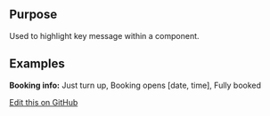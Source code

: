 ## Purpose
Used to highlight key message within a component.

## Examples
__Booking info:__ Just turn up, Booking opens [date, time], Fully booked

[Edit this on GitHub](https://github.com/wellcomecollection/wellcomecollection.org/edit/master/common/views/components/Message/README.md)
